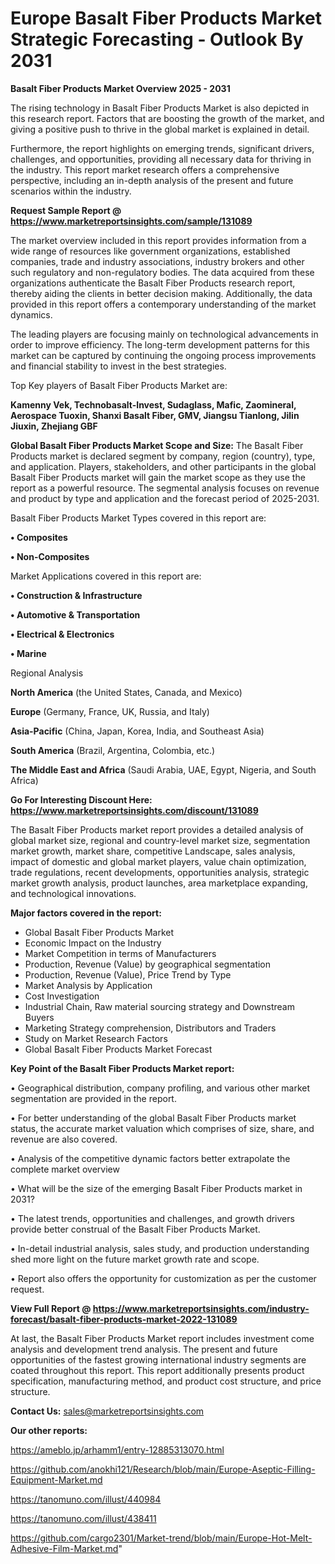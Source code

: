  # Europe Basalt Fiber Products Market Strategic Forecasting - Outlook By 2031

<Strong> Basalt Fiber Products Market Overview 2025 - 2031</strong>

The rising technology in Basalt Fiber Products Market is also depicted in this research report. Factors that are boosting the growth of the market, and giving a positive push to thrive in the global market is explained in detail.

Furthermore, the report highlights on emerging trends, significant drivers, challenges, and opportunities, providing all necessary data for thriving in the industry. This report market research offers a comprehensive perspective, including an in-depth analysis of the present and future scenarios within the industry.

<strong>Request Sample Report @ <a href=https://www.marketreportsinsights.com/sample/131089>https://www.marketreportsinsights.com/sample/131089</a></strong>

The market overview included in this report provides information from a wide range of resources like government organizations, established companies, trade and industry associations, industry brokers and other such regulatory and non-regulatory bodies. The data acquired from these organizations authenticate the Basalt Fiber Products research report, thereby aiding the clients in better decision making. Additionally, the data provided in this report offers a contemporary understanding of the market dynamics.

The leading players are focusing mainly on technological advancements in order to improve efficiency. The long-term development patterns for this market can be captured by continuing the ongoing process improvements and financial stability to invest in the best strategies.

Top Key players of Basalt Fiber Products Market are:

<strong>Kamenny Vek, Technobasalt-Invest, Sudaglass, Mafic, Zaomineral, Aerospace Tuoxin, Shanxi Basalt Fiber, GMV, Jiangsu Tianlong, Jilin Jiuxin, Zhejiang GBF</strong>

<strong><b>Global Basalt Fiber Products Market Scope and Size:</b></strong>
The Basalt Fiber Products market is declared segment by company, region (country), type, and application. Players, stakeholders, and other participants in the global Basalt Fiber Products market will gain the market scope as they use the report as a powerful resource. The segmental analysis focuses on revenue and product by type and application and the forecast period of 2025-2031.

Basalt Fiber Products Market Types covered in this report are:

<strong>• Composites

• Non-Composites</strong>

Market Applications covered in this report are:

<strong>• Construction & Infrastructure

• Automotive & Transportation

• Electrical & Electronics

• Marine</strong> 

Regional Analysis

<strong>North America</strong> (the United States, Canada, and Mexico)

<strong>Europe</strong> (Germany, France, UK, Russia, and Italy)

<strong>Asia-Pacific</strong> (China, Japan, Korea, India, and Southeast Asia)

<strong>South America</strong> (Brazil, Argentina, Colombia, etc.)

<strong>The Middle East and Africa</strong> (Saudi Arabia, UAE, Egypt, Nigeria, and South Africa)

<strong>Go For Interesting Discount Here: <a href=https://www.marketreportsinsights.com/discount/131089>https://www.marketreportsinsights.com/discount/131089</a></strong>

The Basalt Fiber Products market report provides a detailed analysis of global market size, regional and country-level market size, segmentation market growth, market share, competitive Landscape, sales analysis, impact of domestic and global market players, value chain optimization, trade regulations, recent developments, opportunities analysis, strategic market growth analysis, product launches, area marketplace expanding, and technological innovations.

<strong><b>Major factors covered in the report:</b></strong>
<ul>
  <li>Global Basalt Fiber Products Market </li>
  <li>Economic Impact on the Industry</li>
  <li>Market Competition in terms of Manufacturers</li>
  <li>Production, Revenue (Value) by geographical segmentation</li>
  <li>Production, Revenue (Value), Price Trend by Type</li>
  <li>Market Analysis by Application</li>
  <li>Cost Investigation</li>
  <li>Industrial Chain, Raw material sourcing strategy and Downstream Buyers</li>
  <li>Marketing Strategy comprehension, Distributors and Traders</li>
  <li>Study on Market Research Factors</li>
  <li>Global Basalt Fiber Products Market Forecast</li>
</ul>

<strong><b>Key Point of the Basalt Fiber Products Market report:</b></strong>

• Geographical distribution, company profiling, and various other market segmentation are provided in the report.

• For better understanding of the global Basalt Fiber Products market status, the accurate market valuation which comprises of size, share, and revenue are also covered.

• Analysis of the competitive dynamic factors better extrapolate the complete market overview

• What will be the size of the emerging Basalt Fiber Products market in 2031?

• The latest trends, opportunities and challenges, and growth drivers provide better construal of the Basalt Fiber Products Market.

• In-detail industrial analysis, sales study, and production understanding shed more light on the future market growth rate and scope.

• Report also offers the opportunity for customization as per the customer request.

<strong><b>View Full Report @ <a href=https://www.marketreportsinsights.com/industry-forecast/basalt-fiber-products-market-2022-131089>https://www.marketreportsinsights.com/industry-forecast/basalt-fiber-products-market-2022-131089</a></b></strong>


At last, the Basalt Fiber Products Market report includes investment come analysis and development trend analysis. The present and future opportunities of the fastest growing international industry segments are coated throughout this report. This report additionally presents product specification, manufacturing method, and product cost structure, and price structure.

<strong>Contact Us:</strong>
sales@marketreportsinsights.com

<strong>Our other reports:</strong>

<a href=https://ameblo.jp/arhamm1/entry-12885313070.html>https://ameblo.jp/arhamm1/entry-12885313070.html</a>

<a href=https://github.com/anokhi121/Research/blob/main/Europe-Aseptic-Filling-Equipment-Market.md>https://github.com/anokhi121/Research/blob/main/Europe-Aseptic-Filling-Equipment-Market.md</a>

<a href=https://tanomuno.com/illust/440984>https://tanomuno.com/illust/440984</a>

<a href=https://tanomuno.com/illust/438411>https://tanomuno.com/illust/438411</a>

<a href=https://github.com/cargo2301/Market-trend/blob/main/Europe-Hot-Melt-Adhesive-Film-Market.md>https://github.com/cargo2301/Market-trend/blob/main/Europe-Hot-Melt-Adhesive-Film-Market.md</a>"
